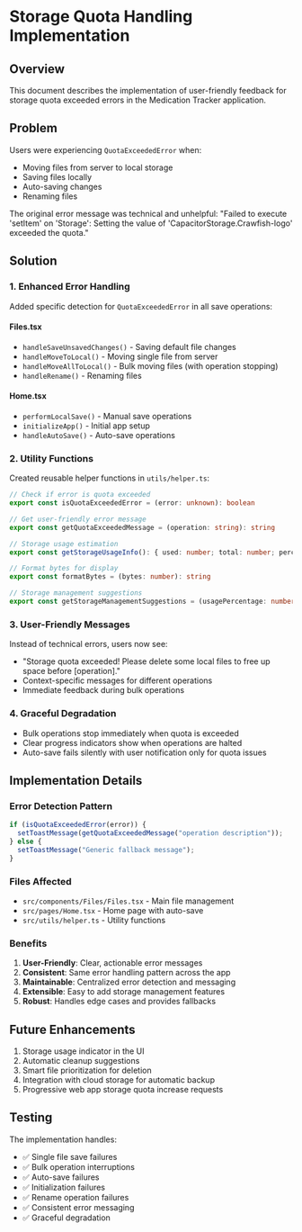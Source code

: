 # Storage Quota Handling Implementation

## Overview

This document describes the implementation of user-friendly feedback for storage quota exceeded errors in the Medication Tracker application.

## Problem

Users were experiencing `QuotaExceededError` when:

- Moving files from server to local storage
- Saving files locally
- Auto-saving changes
- Renaming files

The original error message was technical and unhelpful: "Failed to execute 'setItem' on 'Storage': Setting the value of 'CapacitorStorage.Crawfish-logo' exceeded the quota."

## Solution

### 1. Enhanced Error Handling

Added specific detection for `QuotaExceededError` in all save operations:

#### Files.tsx

- `handleSaveUnsavedChanges()` - Saving default file changes
- `handleMoveToLocal()` - Moving single file from server
- `handleMoveAllToLocal()` - Bulk moving files (with operation stopping)
- `handleRename()` - Renaming files

#### Home.tsx

- `performLocalSave()` - Manual save operations
- `initializeApp()` - Initial app setup
- `handleAutoSave()` - Auto-save operations

### 2. Utility Functions

Created reusable helper functions in `utils/helper.ts`:

```typescript
// Check if error is quota exceeded
export const isQuotaExceededError = (error: unknown): boolean

// Get user-friendly error message
export const getQuotaExceededMessage = (operation: string): string

// Storage usage estimation
export const getStorageUsageInfo(): { used: number; total: number; percentage: number }

// Format bytes for display
export const formatBytes = (bytes: number): string

// Storage management suggestions
export const getStorageManagementSuggestions = (usagePercentage: number): string[]
```

### 3. User-Friendly Messages

Instead of technical errors, users now see:

- "Storage quota exceeded! Please delete some local files to free up space before [operation]."
- Context-specific messages for different operations
- Immediate feedback during bulk operations

### 4. Graceful Degradation

- Bulk operations stop immediately when quota is exceeded
- Clear progress indicators show when operations are halted
- Auto-save fails silently with user notification only for quota issues

## Implementation Details

### Error Detection Pattern

```typescript
if (isQuotaExceededError(error)) {
  setToastMessage(getQuotaExceededMessage("operation description"));
} else {
  setToastMessage("Generic fallback message");
}
```

### Files Affected

- `src/components/Files/Files.tsx` - Main file management
- `src/pages/Home.tsx` - Home page with auto-save
- `src/utils/helper.ts` - Utility functions

### Benefits

1. **User-Friendly**: Clear, actionable error messages
2. **Consistent**: Same error handling pattern across the app
3. **Maintainable**: Centralized error detection and messaging
4. **Extensible**: Easy to add storage management features
5. **Robust**: Handles edge cases and provides fallbacks

## Future Enhancements

1. Storage usage indicator in the UI
2. Automatic cleanup suggestions
3. Smart file prioritization for deletion
4. Integration with cloud storage for automatic backup
5. Progressive web app storage quota increase requests

## Testing

The implementation handles:

- ✅ Single file save failures
- ✅ Bulk operation interruptions
- ✅ Auto-save failures
- ✅ Initialization failures
- ✅ Rename operation failures
- ✅ Consistent error messaging
- ✅ Graceful degradation
